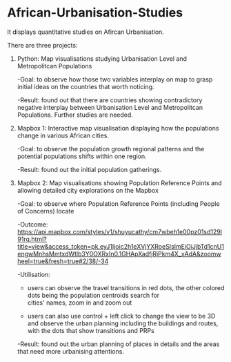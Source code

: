 # African-Urbanisation-Studies
It displays quantitative studies on Afircan Urbanisation.

There are three projects:

1. Python: Map visualisations studying Urbanisation Level and Metropolitcan Populations

   -Goal: to observe how those two variables interplay on map to grasp initial ideas on the countries that worth noticing.
   
   -Result: found out that there are countries showing contradictory negative interplay between Urbanisation Level and Metropolitcan Populations. Further studies are needed.

3. Mapbox 1: Interactive map visualisation displaying how the populations change in various African cities.  

   -Goal: to observe the population growth regional patterns and the potential populations shifts within one region.
   
   -Result: found out the initial population gatherings.

4. Mapbox 2: Map visualisations showing Population Reference Points and allowing detailed city explorations on the Mapbox 
   
   -Goal: to observe where Population Reference Points (including People of Concerns) locate
   
   -Outcome: https://api.mapbox.com/styles/v1/shuyucathy/cm7wbeh1e00pz01sd129l91rq.html?title=view&access_token=pk.eyJ1Ijoic2h1eXVjYXRoeSIsImEiOiJjbTd1cnU1engwMnhsMmtxdWtlb3Y0OXRxIn0.1GHApXadfjRjPkm4X_xAdA&zoomwheel=true&fresh=true#2/38/-34
   
     -Utilisation:
      
      -  users can observe the travel transitions in red dots, the other colored dots being the population centroids search for     
                  cities' names, zoom in and zoom out

      - users can also use control + left click to change the view to be 3D and observe the urban planning including the buildings and routes, with the dots that show transitions and PRPs  
   
   -Result: found out the urban planning of places in details and the areas that need more urbanising attentions.
